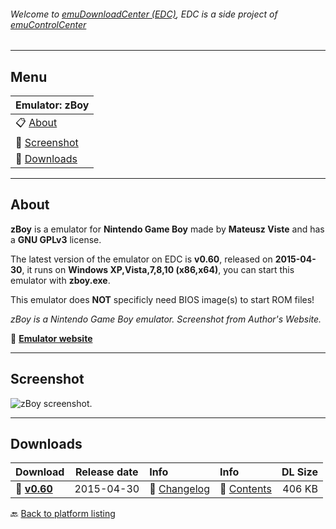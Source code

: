 ###### Welcome to [emuDownloadCenter (EDC)](https://github.com/PhoenixInteractiveNL/emuDownloadCenter/wiki/), EDC is a side project of [emuControlCenter](https://github.com/PhoenixInteractiveNL/emuControlCenter/wiki/)
***
## Menu
| **Emulator: zBoy** |
|:---------|
| :clipboard: [About](#about) |
| :sunrise: [Screenshot](#screenshot) |
| :floppy_disk: [Downloads](#downloads) |
***
## About
**zBoy** is a emulator for **Nintendo Game Boy** made by **Mateusz Viste** and has a **GNU GPLv3** license.

The latest version of the emulator on EDC is **v0.60**, released on **2015-04-30**, it runs on **Windows XP,Vista,7,8,10 (x86,x64)**, you can start this emulator with **zboy.exe**.

This emulator does **NOT** specificly need BIOS image(s) to start ROM files!

_zBoy is a Nintendo Game Boy emulator. Screenshot from Author's Website._

:link: [**Emulator website**](http://zboy.sourceforge.net/)
***
## Screenshot
![](https://raw.githubusercontent.com/PhoenixInteractiveNL/emuDownloadCenter/master/hooks/zboy/screen.jpg "zBoy screenshot.")
***
## Downloads
| Download | Release date  | Info       | Info       | DL Size    |
|:---------|:-------------:|:-----------|:-----------|-----------:|
| :floppy_disk: [**v0.60**](https://github.com/PhoenixInteractiveNL/edc-repo0003/raw/master/zboy/0.60.7z) | 2015-04-30 | :page_facing_up: [Changelog](https://github.com/PhoenixInteractiveNL/edc-repo0003/blob/master/zboy/0.60_changelog.txt) | :mag_right: [Contents](https://github.com/PhoenixInteractiveNL/edc-repo0003/blob/master/zboy/0.60_contents.txt) | 406 KB |

:back: [Back to platform listing](https://github.com/PhoenixInteractiveNL/emuDownloadCenter/wiki/EDC-Platform-List)
